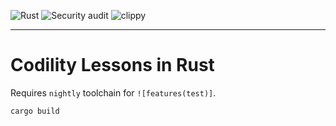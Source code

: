 ![Rust](https://github.com/geoffjay/codility-rs/workflows/Rust/badge.svg)
![Security audit](https://github.com/geoffjay/codility-rs/workflows/Security%20audit/badge.svg)
![clippy](https://github.com/geoffjay/codility-rs/workflows/clippy/badge.svg)

---

# Codility Lessons in Rust

Requires `nightly` toolchain for `![features(test)]`.

```shell
cargo build
```
